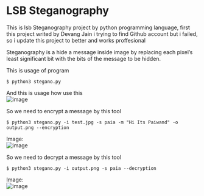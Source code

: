 # LSB Steganography   

This is lsb Steganography project by python programming language, first this project writed by Devang Jain i trying to find Github account but i failed, so i update this project to better and works proffesional   

Steganography is a hide a message inside image by replacing each pixel’s least significant bit with the bits of the message to be hidden.   

This is usage of program

```
$ python3 stegano.py
```
And this is usage how use this   
![image](https://user-images.githubusercontent.com/69034642/161126756-19943e22-1859-4e1a-9971-208228f16e19.png)   

So we need to encrypt a message by this tool

```
$ python3 stegano.py -i test.jpg -s paia -m "Hi Its Paiwand" -o output.png --encryption
```
Image:   
![image](https://user-images.githubusercontent.com/69034642/161128957-35b7f85d-2a5e-4628-abfc-75617125af49.png)   

   
So we need to decrypt a message by this tool   
```
$ python3 stegano.py -i output.png -s paia --decryption
```

Image:   
![image](https://user-images.githubusercontent.com/69034642/161129366-86d2000d-fee0-4124-98c3-fdc5a95fac7c.png)


